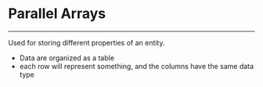 # Parallel Arrays
---
Used for storing different properties of an entity.
- Data are organized as a table
- each row will represent something, and the columns have the same data type
